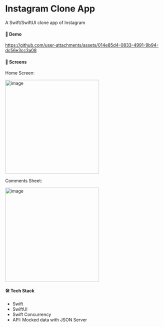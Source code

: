 # Instagram Clone App

A Swift/SwiftUI clone app of Instagram 

#### 🎥 Demo

https://github.com/user-attachments/assets/014e85d4-0833-4991-9b94-dc56e3cc3a08

#### 📱 Screens

Home Screen:

<img width="300" alt="image" src="https://github.com/user-attachments/assets/f8f749b1-bb63-4b1d-a555-1e3c2608ff5c" />

Comments Sheet:

<img width="300" alt="image" src="https://github.com/user-attachments/assets/2286f8ef-de46-4193-b16b-bd05cdf5f0da" />


#### 🛠️ Tech Stack

- Swift
- SwiftUI
- Swift Concurrency
- API: Mocked data with JSON Server
